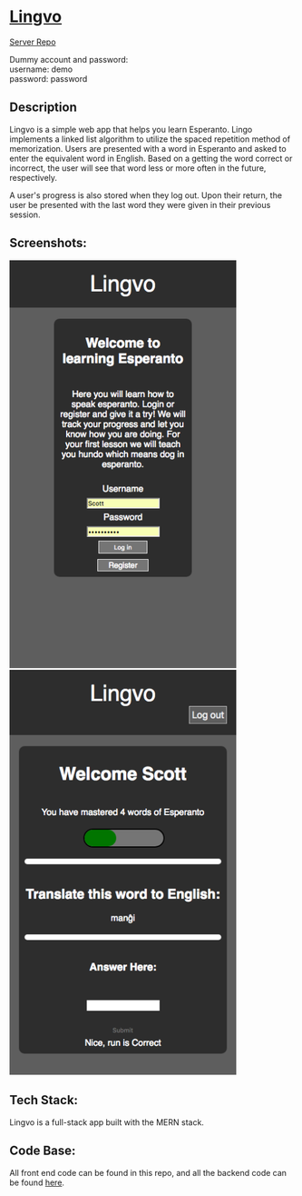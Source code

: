 # [Lingvo](https://pokr-ei26.herokuapp.com/)
[Server Repo](https://github.com/thinkful-ei26/SpacedRepetition-Server-Michael-Scott)

Dummy account and password: <br>
  username: demo <br>
  password: password

## Description
  Lingvo is a simple web app that helps you learn Esperanto. Lingo implements
  a linked list algorithm to utilize the spaced repetition method of memorization.
  Users are presented with a word in Esperanto and asked to enter the equivalent
  word in English. Based on a getting the word correct or incorrect, the user will
  see that word less or more often in the future, respectively.

  A user's progress is also stored when they log out. Upon their return, the user
  be presented with the last word they were given in their previous session.

## Screenshots:
<img src="/screenShots/lingvoLogin.png" alt="sign in" width="400px" />
<img src="/screenShots/Lingvo.png" alt="" width="400px" />

## Tech Stack:
  Lingvo is a full-stack app built with the MERN stack.

## Code Base:
All front end code can be found in this repo, and all the backend code can be found [here](https://github.com/thinkful-ei26/SpacedRepetition-Server-Michael-Scott).

